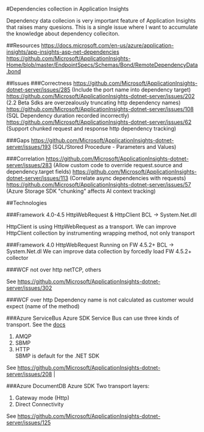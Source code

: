 #Dependencies collection in Application Insights

Dependency data collecion is very important feature of Application Insights that raises many quesions. This is a single issue where I want to accumulate the knowledge about dependency colleciton.

##Resources
https://docs.microsoft.com/en-us/azure/application-insights/app-insights-asp-net-dependencies
https://github.com/Microsoft/ApplicationInsights-Home/blob/master/EndpointSpecs/Schemas/Bond/RemoteDependencyData.bond

##Issues
###Correctness
https://github.com/Microsoft/ApplicationInsights-dotnet-server/issues/285 (Include the port name into dependency target)
https://github.com/Microsoft/ApplicationInsights-dotnet-server/issues/202 (2.2 Beta Sdks are overzealously truncating http dependency names)
https://github.com/Microsoft/ApplicationInsights-dotnet-server/issues/108 (SQL Dependency duration recorded incorrectly)
https://github.com/Microsoft/ApplicationInsights-dotnet-server/issues/62 (Support chunked request and response http dependency tracking)

###Gaps
https://github.com/Microsoft/ApplicationInsights-dotnet-server/issues/193 (SQL/Stored Procedure - Parameters and Values)

###Correlation
https://github.com/Microsoft/ApplicationInsights-dotnet-server/issues/283 (Allow custom code to override request.source and dependency.target fields)
https://github.com/Microsoft/ApplicationInsights-dotnet-server/issues/113 (Correlate async dependencies with requests)
https://github.com/Microsoft/ApplicationInsights-dotnet-server/issues/57 (Azure Storage SDK "chunking" affects AI context tracking)


##Technologies

###Framework 4.0-4.5 HttpWebRequest & HttpClient
BCL -> System.Net.dll 

HttpClient is using HttpWebRequest as a transport. We can improve HttpClient collection by instrumenting wrapping method, not only transport

###Framework 4.0 HttpWebRequest Running on FW 4.5.2+
BCL -> System.Net.dl
We can improve data collection by forcedly load FW 4.5.2+ collector

###WCF not over http
netTCP, others

See https://github.com/Microsoft/ApplicationInsights-dotnet-server/issues/302

###WCF over http
Dependency name is not calculated as customer would expect (name of the method)


###Azure ServiceBus
Azure SDK
Service Bus can use three kinds of transport. See the [docs](https://docs.microsoft.com/en-us/azure/service-bus-messaging/service-bus-performance-improvements)
1. AMQP 
2. SBMP    
3. HTTP   
SBMP is default for the .NET SDK 

See https://github.com/Microsoft/ApplicationInsights-dotnet-server/issues/208     |


###Azure DocumentDB
Azure SDK
Two transport layers:
1. Gateway mode (Http)
2. Direct Connectivity

See https://github.com/Microsoft/ApplicationInsights-dotnet-server/issues/125
